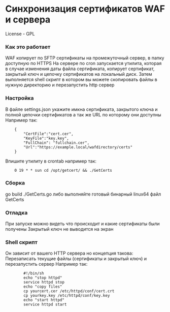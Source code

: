 # Синхронизация сертификатов WAF и сервера
License - GPL
### Как это работает
WAF копирует по SFTP сертификаты на промежуточный сервер, в папку доступную по HTTPS
На сервере по cron запускается утилита, которая в случае изменения даты файла сертификата, копирует сертификат, закрытый ключ и цепочку сертификатов на локальный диск.
Затем выполняется shell скрипт в котором вы можете скопировать файлы в нужную директорию и перезапустить http сервер
### Настройка
В файле settings.json укажите имкна сертификата, закрытого ключа и полной цепочки сертификатов а так же URL по которому они доступны
Например так:
        
        {
            "CertFile":"cert.cer",
            "KeyFile":"key.key",
            "FullChain": "fullchain.cer",
            "Url":"https://example.local/wafdirectory/certs"
        }

Впишите утилиту в crontab например так:

        0 19 * * sun cd /opt/getcert/ && ./GetCerts

### Сборка
go build ./GetCerts.go
либо выполняйте готовый бинарный linux64 файл GetCerts

### Отладка
При запуске можно видеть что происходит и какие сертификаты были получены
Закрытый ключ не выводится на экран

### Shell скрипт
Он зависит от вашего HTTP сервера но концепция такова:
Перезаписать текущие файлы (сертификаты и закрытый ключ) и перезапустить сервер
Например так:

            #!/bin/sh
            echo "stop httpd"
            service httpd stop
            echo "copy files"
            cp yourcert.cer /etc/httpd/conf/cert.crt
            cp yourkey.key /etc/httpd/conf/key.key
            echo "start httpd"
            service httpd start

